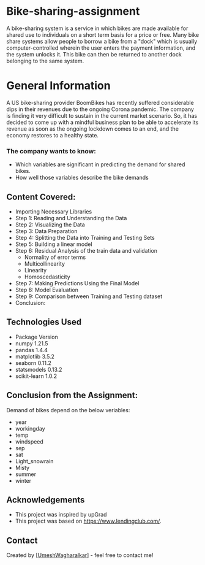 # Bike-sharing-assignment
A bike-sharing system is a service in which bikes are made available for shared use to individuals on a short term basis for a price or free. Many bike share systems allow people to borrow a bike from a "dock" which is usually computer-controlled wherein the user enters the payment information, and the system unlocks it. This bike can then be returned to another dock belonging to the same system.

# General Information
   A US bike-sharing provider BoomBikes has recently suffered considerable dips in their revenues due to the ongoing Corona pandemic. The company is finding it very difficult to sustain in the current market scenario. So, it has decided to come up with a mindful business plan to be able to accelerate its revenue as soon as the ongoing lockdown comes to an end, and the economy restores to a healthy state. 
   
### The company wants to know:
- Which variables are significant in predicting the demand for shared bikes.
- How well those variables describe the bike demands

## Content Covered:
- Importing Necessary Libraries
- Step 1: Reading and Understanding the Data
- Step 2: Visualizing the Data
- Step 3: Data Preparation
- Step 4: Splitting the Data into Training and Testing Sets
- Step 5: Building a linear model
- Step 6: Residual Analysis of the train data and validation
   * Normality of error terms
   * Multicollinearity
   * Linearity
   * Homoscedasticity
- Step 7: Making Predictions Using the Final Model
- Step 8: Model Evaluation
- Step 9: Comparison between Training and Testing dataset
- Conclusion:

## Technologies Used
- Package                       Version
- numpy                         1.21.5
- pandas                        1.4.4
- matplotlib                    3.5.2
- seaborn                       0.11.2
- statsmodels                   0.13.2
- scikit-learn                  1.0.2
  

## Conclusion from the Assignment:
Demand of bikes depend on the below veriables:
- year
- workingday
- temp
- windspeed
- sep
- sat
- Light_snowrain
- Misty
- summer
- winter

## Acknowledgements
- This project was inspired by upGrad
- This project was based on https://www.lendingclub.com/.


## Contact
Created by [[UmeshWagharalkar](https://github.com/UmeshWagharalkar)] - feel free to contact me!
